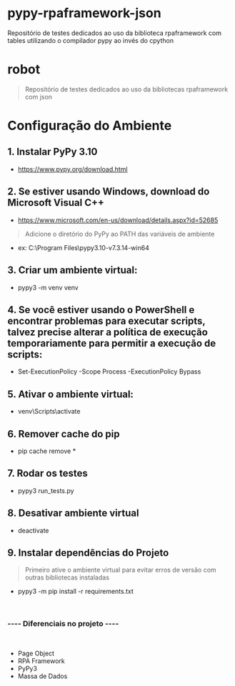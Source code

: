 # pypy-rpaframework-json
Repositório de testes dedicados ao uso da biblioteca rpaframework com tables utilizando o compilador pypy ao invés do cpython

# robot
> Repositório de testes dedicados ao uso da bibliotecas rpaframework com json 

# Configuração do Ambiente

## 1. Instalar PyPy 3.10
- https://www.pypy.org/download.html

## 2. Se estiver usando Windows, download do Microsoft Visual C++
- https://www.microsoft.com/en-us/download/details.aspx?id=52685
> Adicione o diretório do PyPy ao PATH das variáveis de ambiente
- ex: C:\Program Files\pypy3.10-v7.3.14-win64

## 3. Criar um ambiente virtual:
- pypy3 -m venv venv

## 4. Se você estiver usando o PowerShell e encontrar problemas para executar scripts, talvez precise alterar a política de execução temporariamente para permitir a execução de scripts:
- Set-ExecutionPolicy -Scope Process -ExecutionPolicy Bypass

## 5. Ativar o ambiente virtual:
- venv\Scripts\activate

## 6. Remover cache do pip
- pip cache remove *

## 7. Rodar os testes
- pypy3 run_tests.py

## 8. Desativar ambiente virtual
- deactivate

## 9. Instalar dependências do Projeto
> Primeiro ative o ambiente virtual para evitar erros de versão com outras bibliotecas instaladas
- pypy3 -m pip install -r requirements.txt

<br/>

### ---- Diferenciais no projeto ----
<br/>

- Page Object
- RPA Framework
- PyPy3
- Massa de Dados

<br/>
